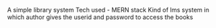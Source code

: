 A simple library system
Tech used - MERN stack
Kind of lms system in which author gives the userid and password to access the books
